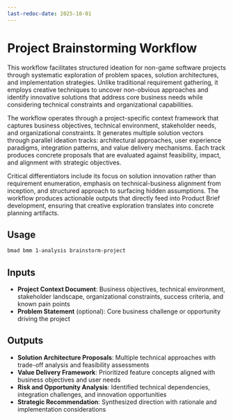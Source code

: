 ```yaml
---
last-redoc-date: 2025-10-01
---
```


# Project Brainstorming Workflow

This workflow facilitates structured ideation for non-game software projects through systematic exploration of problem spaces, solution architectures, and implementation strategies. Unlike traditional requirement gathering, it employs creative techniques to uncover non-obvious approaches and identify innovative solutions that address core business needs while considering technical constraints and organizational capabilities.

The workflow operates through a project-specific context framework that captures business objectives, technical environment, stakeholder needs, and organizational constraints. It generates multiple solution vectors through parallel ideation tracks: architectural approaches, user experience paradigms, integration patterns, and value delivery mechanisms. Each track produces concrete proposals that are evaluated against feasibility, impact, and alignment with strategic objectives.

Critical differentiators include its focus on solution innovation rather than requirement enumeration, emphasis on technical-business alignment from inception, and structured approach to surfacing hidden assumptions. The workflow produces actionable outputs that directly feed into Product Brief development, ensuring that creative exploration translates into concrete planning artifacts.

## Usage

```bash
bmad bmm 1-analysis brainstorm-project
```

## Inputs

- **Project Context Document**: Business objectives, technical environment, stakeholder landscape, organizational constraints, success criteria, and known pain points
- **Problem Statement** (optional): Core business challenge or opportunity driving the project

## Outputs

- **Solution Architecture Proposals**: Multiple technical approaches with trade-off analysis and feasibility assessments
- **Value Delivery Framework**: Prioritized feature concepts aligned with business objectives and user needs
- **Risk and Opportunity Analysis**: Identified technical dependencies, integration challenges, and innovation opportunities
- **Strategic Recommendation**: Synthesized direction with rationale and implementation considerations
